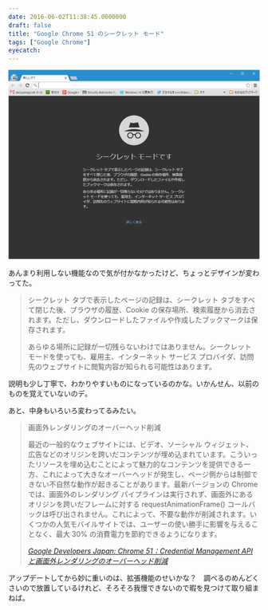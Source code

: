 ```yaml
---
date: 2016-06-02T11:38:45.0000000
draft: false
title: "Google Chrome 51 のシークレット モード"
tags: ["Google Chrome"]
eyecatch: 
---
```

<p><span itemscope itemtype="http://schema.org/Photograph"><img src="20160602113353.png" alt="f:id:daruyanagi:20160602113353p:plain" title="f:id:daruyanagi:20160602113353p:plain" class="hatena-fotolife" itemprop="image"></span></p><p>あんまり利用しない機能なので気が付かなかったけど、ちょっとデザインが変わってた。</p>

<blockquote>
<p>シークレット タブで表示したページの記録は、シークレット タブをすべて閉じた後、ブラウザの履歴、Cookie の保存場所、検索履歴から消去されます。ただし、ダウンロードしたファイルや作成したブックマークは保存されます。</p><p>あらゆる場所に記録が一切残らないわけではありません。シークレット モードを使っても、雇用主、インターネット サービス プロバイダ、訪問先のウェブサイトに閲覧内容が知られる可能性はあります。</p>

</blockquote>
<p>説明も少し丁寧で、わかりやすいものになっているのかな。いかんせん、以前のものを覚えていないのデ。</p><p>あと、中身もいろいろ変わってるみたい。</p>

<blockquote cite="http://googledevjp.blogspot.jp/2016/06/chrome-51credential-management-api.html">
<p>画面外レンダリングのオーバーヘッド削減</p><p>最近の一般的なウェブサイトには、ビデオ、ソーシャル ウィジェット、広告などのオリジンを跨いだコンテンツが埋め込まれています。こういったリソースを埋め込むことによって魅力的なコンテンツを提供できる一方、これによって大きなオーバーヘッドが発生し、ページ側からは制御できない不自然な動作が起きることがあります。最新バージョンの Chrome では、画面外のレンダリング パイプラインは実行されず、画面外にあるオリジンを跨いだフレームに対する requestAnimationFrame() コールバックは呼び出されません。これによって、不要な動作が削減されます。いくつかの人気モバイルサイトでは、ユーザーの使い勝手に影響を与えることなく、最大 30% の消費電力を節約できるようになります。</p>

<cite><a href="http://googledevjp.blogspot.jp/2016/06/chrome-51credential-management-api.html">Google Developers Japan: Chrome 51&#xFF1A;Credential Management API &#x3068;&#x753B;&#x9762;&#x5916;&#x30EC;&#x30F3;&#x30C0;&#x30EA;&#x30F3;&#x30B0;&#x306E;&#x30AA;&#x30FC;&#x30D0;&#x30FC;&#x30D8;&#x30C3;&#x30C9;&#x524A;&#x6E1B;</a></cite>
</blockquote>
<p>アップデートしてから妙に重いのは、拡張機能のせいかな？　調べるのめんどくさいので放置しているけれど、そろそろ我慢できないので暇を見つけて取り組まねば。</p>
